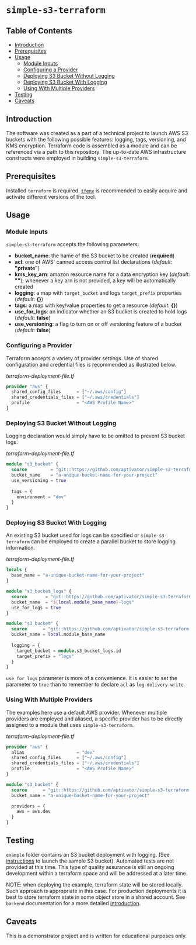 # `simple-s3-terraform`

## Table of Contents

* [Introduction](#introduction)
* [Prerequisites](#prerequisites)
* [Usage](#usage)
  * [Module Inputs](#module-inputs)
  * [Configuring a Provider](#configuring-a-provider)
  * [Deploying S3 Bucket Without Logging](#deploying-s3-bucket-without-logging)
  * [Deploying S3 Bucket With Logging](#deploying-s3-bucket-with-logging)
  * [Using With Multiple Providers](#using-with-multiple-providers)
* [Testing](#testing)
* [Caveats](#caveats)

## Introduction

The software was created as a part of a technical project to launch AWS S3 buckets
with the following possible features: logging, tags, versioning, and KMS encryption.
Terraform code is assembled as a module and can be referenced via a path to this
repository.  The up-to-date AWS infrastructure constructs were employed in building
`simple-s3-terraform`.

## Prerequisites

Installed `terraform` is required.  [`tfenv`](https://github.com/tfutils/tfenv) is
recommended to easily acquire and activate different versions of the tool.

## Usage

### Module Inputs

`simple-s3-terraform` accepts the following parameters:

* **bucket_name**: the name of the S3 bucket to be created (**required**)
* **acl**: one of AWS' canned access control list declarations (*default*: **"private"**)
* **kms_key_arn**: amazon resource name for a data encryption key (*default*: **""**);
  whenever a key arn is not provided, a key will be automatically created
* **logging**: a map with `target_bucket` and logs `target_prefix` properties (*default*: **{}**)
* **tags**: a map with key/value properties to get a resource (*default*: **{}**)
* **use_for_logs**: an indicator whether an S3 bucket is created to hold logs (*default*: **false**)
* **use_versioning**: a flag to turn on or off versioning feature of a bucket (*default*: **false**)

### Configuring a Provider

Terraform accepts a variety of provider settings.  Use of shared configuration
and credential files is recommended as illustrated below.

*terraform-deployment-file.tf*
```tf
provider "aws" {
  shared_config_files      = ["~/.aws/config"]
  shared_credentials_files = ["~/.aws/credentials"]
  profile                  = "<AWS Profile Name>"
}
``` 

### Deploying S3 Bucket Without Logging

Logging declaration would simply have to be omitted to prevent S3 bucket logs.

*terraform-deployment-file.tf*
```tf
module "s3_bucket" {
  source         = "git::https://github.com/aptivator/simple-s3-terraform.git//module"
  bucket_name    = "a-unique-bucket-name-for-your-project"
  use_versioning = true
  
  tags = {
    environment = "dev"
  }
}
```

### Deploying S3 Bucket With Logging

An existing S3 bucket used for logs can be specified or `simple-s3-terraform` can
be employed to create a parallel bucket to store logging information.

*terraform-deployment-file.tf*
```tf
locals {
  base_name = "a-unique-bucket-name-for-your-project"
}

module "s3_bucket_logs" {
  source       = "git::https://github.com/aptivator/simple-s3-terraform.git//module"
  bucket_name  = "${local.module_base_name}-logs"
  use_for_logs = true
}

module "s3_bucket" {
  source      = "git::https://github.com/aptivator/simple-s3-terraform.git//module"
  bucket_name = local.module_base_name
  
  logging = {
    target_bucket = module.s3_bucket_logs.id
    target_prefix = "logs"
  }
}
```

`use_for_logs` parameter is more of a convenience.  It is easier to set the parameter
to `true` than to remember to declare `acl` as `log-delivery-write`.

### Using With Multiple Providers 

The examples here use a default AWS provider.  Whenever multiple providers
are employed and aliased, a specific provider has to be directly assigned
to a module that uses `simple-s3-terraform`.

*terraform-deployment-file.tf*
```tf
provider "aws" {
  alias                    = "dev"
  shared_config_files      = ["~/.aws/config"]
  shared_credentials_files = ["~/.aws/credentials"]
  profile                  = "<AWS Profile Name>"
}

module "s3_bucket" {
  source      = "git::https://github.com/aptivator/simple-s3-terraform.git//module"
  bucket_name = "a-unique-bucket-name-for-your-project"

  providers = {
    aws = aws.dev
  }
}
```

## Testing

`example` folder contains an S3 bucket deployment with logging.  (See [instructions](./example/README.md)
to launch the sample S3 bucket).  Automated tests are not provided at this time.  This type
of quality assurance is still an ongoing development within a terraform space and will be
addressed at a later time.

NOTE: when deploying the example, terraform state will be stored locally.  Such approach
is appropriate in this case.  For production deployments it is best to store terraform
state in some object store in a shared account.  See `backend` documentation for a more
detailed [introduction](https://developer.hashicorp.com/terraform/language/settings/backends/s3).

## Caveats

This is a demonstrator project and is written for educational purposes only.

